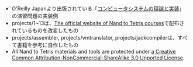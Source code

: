 * O'Reilly Japanより出版されている「[コンピュータシステムの理論と実装](https://www.oreilly.co.jp/books/9784873117126/)」の演習問題の実装例
* projects/1~13は、[The official website of Nand to Tetris courses](https://nand2tetris.org)で配布されているものを改変したもの
* projects/assembler, projects/vmtranslator, projects/jackcompilerは、すべて書籍を参考に自作したもの
* All Nand to Tetris materials and tools are protected under [a Creative Common Attribution-NonCommercial-ShareAlike 3.0 Unported License](https://creativecommons.org/licenses/by-nc-sa/3.0/).  
